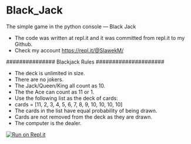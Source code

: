 # Black_Jack
The simple game in the python console — Black Jack
- The code was written at repl.it and it was committed from repl.it to my Github.
- Check my account https://repl.it/@SlawekM/

############### Blackjack Rules #####################

- The deck is unlimited in size. 
- There are no jokers. 
- The Jack/Queen/King all count as 10.
- The the Ace can count as 11 or 1.
- Use the following list as the deck of cards:
- cards = [11, 2, 3, 4, 5, 6, 7, 8, 9, 10, 10, 10, 10]
- The cards in the list have equal probability of being drawn.
- Cards are not removed from the deck as they are drawn.
- The computer is the dealer.

[![Run on Repl.it](https://repl.it/badge/github/SlawekMaciejewski/Black_Jack)](https://repl.it/github/SlawekMaciejewski/Black_Jack)

